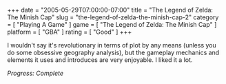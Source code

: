 +++
date = "2005-05-29T07:00:00-07:00"
title = "The Legend of Zelda: The Minish Cap"
slug = "the-legend-of-zelda-the-minish-cap-2"
category = [ "Playing A Game" ]
game = [ "The Legend of Zelda: The Minish Cap" ]
platform = [ "GBA" ]
rating = [ "Good" ]
+++

I wouldn't say it's revolutionary in terms of plot by any means (unless you do some obsessive geography analysis), but the gameplay mechanics and elements it uses and introduces are very enjoyable. I liked it a lot.

<i>Progress: Complete</i>